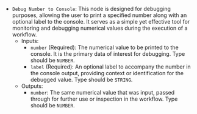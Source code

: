 - `Debug Number to Console`: This node is designed for debugging purposes, allowing the user to print a specified number along with an optional label to the console. It serves as a simple yet effective tool for monitoring and debugging numerical values during the execution of a workflow.
    - Inputs:
        - `number` (Required): The numerical value to be printed to the console. It is the primary data of interest for debugging. Type should be `NUMBER`.
        - `label` (Required): An optional label to accompany the number in the console output, providing context or identification for the debugged value. Type should be `STRING`.
    - Outputs:
        - `number`: The same numerical value that was input, passed through for further use or inspection in the workflow. Type should be `NUMBER`.
